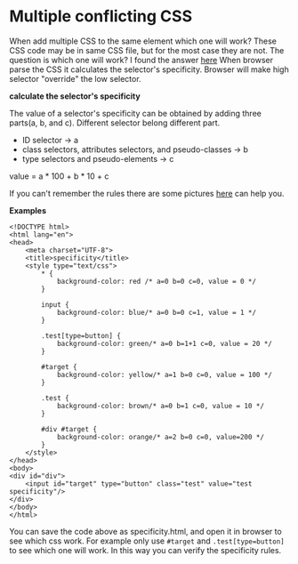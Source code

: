 # Multiple conflicting CSS
When add multiple CSS to the same element which one will work? These CSS code may be in same CSS file, but
for the most case they are not. The question is which one will work? I found the answer [here](https://www.w3.org/TR/selectors/#specificity)
When browser parse the CSS it calculates the selector's specificity. Browser will make high selector
  "override" the low selector. 

**calculate the selector's specificity**

The value of a selector's specificity can be obtained by adding three parts(a, b, and c). Different 
selector belong different part.
 
* ID selector -> a
* class selectors, attributes selectors, and pseudo-classes -> b
* type selectors and pseudo-elements -> c

value = a * 100 + b * 10 + c 

If you can't remember the rules there are some pictures [here](http://cssspecificity.com/) can help you.

**Examples**

```
<!DOCTYPE html>
<html lang="en">
<head>
    <meta charset="UTF-8">
    <title>specificity</title>
    <style type="text/css">
        * {
            background-color: red /* a=0 b=0 c=0, value = 0 */
        }

        input {
            background-color: blue/* a=0 b=0 c=1, value = 1 */
        }

        .test[type=button] {
            background-color: green/* a=0 b=1+1 c=0, value = 20 */
        }

        #target {
            background-color: yellow/* a=1 b=0 c=0, value = 100 */
        }

        .test {
            background-color: brown/* a=0 b=1 c=0, value = 10 */
        }

        #div #target {
            background-color: orange/* a=2 b=0 c=0, value=200 */
        }
    </style>
</head>
<body>
<div id="div">
    <input id="target" type="button" class="test" value="test specificity"/>
</div>
</body>
</html>
```
You can save the code above as specificity.html, and open it in browser to see which css work. For example only use
``#target`` and ``.test[type=button]`` to see which one will work. In this way you can verify the specificity rules.